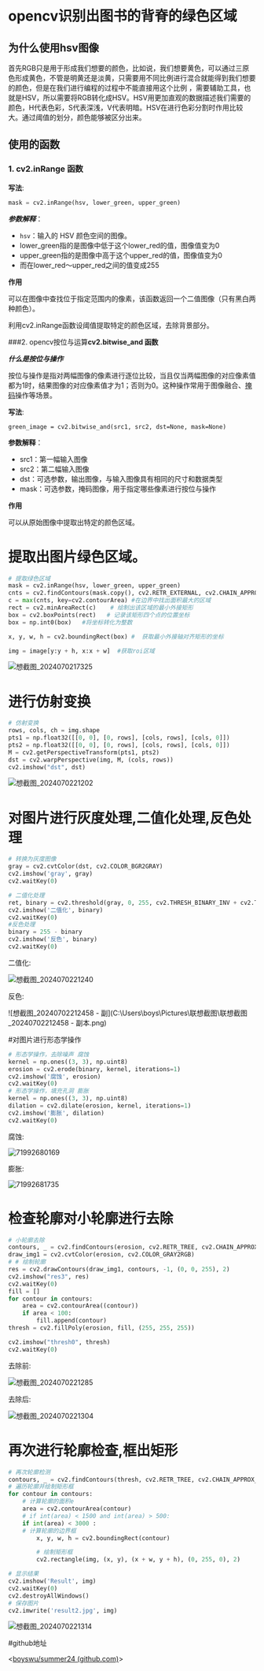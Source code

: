 # opencv识别出图书的背脊的绿色区域

## 为什么使用hsv图像

首先RGB只是用于形成我们想要的颜色，比如说，我们想要黄色，可以通过三原色形成黄色，不管是明黄还是淡黄，只需要用不同比例进行混合就能得到我们想要的颜色，但是在我们进行编程的过程中不能直接用这个比例 ，需要辅助工具，也就是HSV，所以需要将RGB转化成HSV。HSV用更加直观的数据描述我们需要的颜色，H代表色彩，S代表深浅，V代表明暗。HSV在进行色彩分割时作用比较大。通过阈值的划分，颜色能够被区分出来。

## 使用的函数

### 1. cv2.inRange 函数

**写法**:

```python
mask = cv2.inRange(hsv, lower_green, upper_green)
```

***参数解释***：

- `hsv`：输入的 HSV 颜色空间的图像。
- lower_green指的是图像中低于这个lower_red的值，图像值变为0
- upper_green指的是图像中高于这个upper_red的值，图像值变为0
- 而在lower_red～upper_red之间的值变成255

**作用**

可以在图像中查找位于指定范围内的像素，该函数返回一个二值图像（只有黑白两种颜色）。

利用cv2.inRange函数设阈值提取特定的颜色区域，去除背景部分。

###2. opencv按位与运算**cv2.bitwise_and 函数**

***什么是按位与操作***

按位与操作是指对两幅图像的像素进行逐位比较，当且仅当两幅图像的对应像素值都为1时，结果图像的对应像素值才为1；否则为0。这种操作常用于图像融合、[掩码](https://so.csdn.net/so/search?q=%E6%8E%A9%E7%A0%81&spm=1001.2101.3001.7020)操作等场景。

**写法**: 

```
green_image = cv2.bitwise_and(src1, src2, dst=None, mask=None)
```

**参数解释**：

- src1：第一幅输入图像 
- src2：第二幅输入图像
- dst：可选参数，输出图像，与输入图像具有相同的尺寸和数据类型
- mask：可选参数，掩码图像，用于指定哪些像素进行按位与操作

**作用**

可以从原始图像中提取出特定的颜色区域。

# 提取出图片绿色区域。

```python
# 提取绿色区域
mask = cv2.inRange(hsv, lower_green, upper_green)
cnts = cv2.findContours(mask.copy(), cv2.RETR_EXTERNAL, cv2.CHAIN_APPROX_SIMPLE)[-2]#获取图片中的轮廓
c = max(cnts, key=cv2.contourArea) #在边界中找出面积最大的区域
rect = cv2.minAreaRect(c)    # 绘制出该区域的最小外接矩形
box = cv2.boxPoints(rect)   # 记录该矩形四个点的位置坐标
box = np.int0(box)   #将坐标转化为整数

x, y, w, h = cv2.boundingRect(box) #  获取最小外接轴对齐矩形的坐标

img = image[y:y + h, x:x + w]  #获取roi区域
```

![想截图_2024070217325](C:\Users\boys\Desktop\24年暑假学习\4.7号\assets\联想截图_20240702173253.png)

# 进行仿射变换

```python
# 仿射变换
rows, cols, ch = img.shape
pts1 = np.float32([[0, 0], [0, rows], [cols, rows], [cols, 0]])
pts2 = np.float32([[0, 0], [0, rows], [cols, rows], [cols, 0]])
M = cv2.getPerspectiveTransform(pts1, pts2)
dst = cv2.warpPerspective(img, M, (cols, rows))
cv2.imshow("dst", dst)
```

![想截图_2024070221202](C:\Users\boys\Desktop\24年暑假学习\4.7号\assets\联想截图_20240702212028.png)

# 对图片进行灰度处理,二值化处理,反色处理

```python
# 转换为灰度图像
gray = cv2.cvtColor(dst, cv2.COLOR_BGR2GRAY)
cv2.imshow('gray', gray)
cv2.waitKey(0)

# 二值化处理
ret, binary = cv2.threshold(gray, 0, 255, cv2.THRESH_BINARY_INV + cv2.THRESH_OTSU)
cv2.imshow('二值化', binary)
cv2.waitKey(0)
#反色处理
binary = 255 - binary
cv2.imshow('反色', binary)
cv2.waitKey(0)
```

二值化:

![想截图_2024070221240](C:\Users\boys\Desktop\24年暑假学习\4.7号\assets\联想截图_20240702212407.png)

反色:

![想截图_20240702212458 - 副](C:\Users\boys\Pictures\联想截图\联想截图_20240702212458 - 副本.png)

#对图片进行形态学操作

```python
# 形态学操作，去除噪声 腐蚀
kernel = np.ones((3, 3), np.uint8)
erosion = cv2.erode(binary, kernel, iterations=1)
cv2.imshow('腐蚀', erosion)
cv2.waitKey(0)
# 形态学操作，填充孔洞 膨胀
kernel = np.ones((3, 3), np.uint8)
dilation = cv2.dilate(erosion, kernel, iterations=1)
cv2.imshow('膨胀', dilation)
cv2.waitKey(0)
```

腐蚀:

![71992680169](C:\Users\boys\AppData\Local\Temp\1719926801694.png)

膨胀:

![71992681735](C:\Users\boys\AppData\Local\Temp\1719926817356.png)

# 检查轮廓对小轮廓进行去除

```python
# 小轮廓去除
contours, _ = cv2.findContours(erosion, cv2.RETR_TREE, cv2.CHAIN_APPROX_NONE)
draw_img1 = cv2.cvtColor(erosion, cv2.COLOR_GRAY2RGB)
# # 绘制轮廓
res = cv2.drawContours(draw_img1, contours, -1, (0, 0, 255), 2)
cv2.imshow("res3", res)
cv2.waitKey(0)
fill = []
for contour in contours:
    area = cv2.contourArea((contour))
    if area < 100:
        fill.append(contour)
thresh = cv2.fillPoly(erosion, fill, (255, 255, 255))

cv2.imshow("thresh0", thresh)
cv2.waitKey(0)
```

去除前:

![想截图_2024070221285](C:\Users\boys\Desktop\24年暑假学习\4.7号\assets\联想截图_20240702212852.png)

去除后:

![想截图_2024070221304](C:\Users\boys\Desktop\24年暑假学习\4.7号\assets\联想截图_20240702213042.png)

# 再次进行轮廓检查,框出矩形

```python
# 再次轮廓检测
contours, _ = cv2.findContours(thresh, cv2.RETR_TREE, cv2.CHAIN_APPROX_NONE)
# 遍历轮廓并绘制矩形框
for contour in contours:
    # 计算轮廓的面积e
    area = cv2.contourArea(contour)
    # if int(area) < 1500 and int(area) > 500:
    if int(area) < 3000 :
    # 计算轮廓的边界框
        x, y, w, h = cv2.boundingRect(contour)

        # 绘制矩形框
        cv2.rectangle(img, (x, y), (x + w, y + h), (0, 255, 0), 2)

# 显示结果
cv2.imshow('Result', img)
cv2.waitKey(0)
cv2.destroyAllWindows()
# 保存图片
cv2.imwrite('result2.jpg', img)
```

![想截图_2024070221314](C:\Users\boys\Desktop\24年暑假学习\4.7号\assets\联想截图_20240702213142.png)

#github地址

<[boyswu/summer24 (github.com)](https://github.com/boyswu/summer24)>

